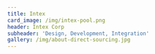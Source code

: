 ```yaml
---
title: Intex
card_image: /img/intex-pool.png
header: Intex Corp
subheader: 'Design, Development, Integration'
gallery: /img/about-direct-sourcing.jpg
---
```


